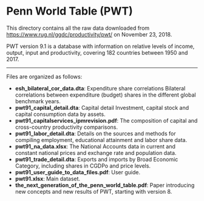 # Penn World Table (PWT)

This directory contains all the raw data downloaded from https://www.rug.nl/ggdc/productivity/pwt/ on November 23, 2018.

PWT version 9.1 is a database with information on relative levels of income, output, input and productivity, covering 182 countries between 1950 and 2017.

---

Files are organized as follows:

- **esh_bilateral_cor_data.dta**: Expenditure share correlations	Bilateral correlations between expenditure (budget) shares in the different global benchmark years.
- **pwt91_capital_detail.dta**: Capital detail	Investment, capital stock and capital consumption data by assets.
- **pwt91_capitalservices_ipmrevision.pdf**: The composition of capital and cross-country productivity comparisons.
- **pwt91_labor_detail.dta**: Details on the sources and methods for compiling employment, educational attainment and labor share data.
- **pwt91_na_data.xlsx**: The National Accounts data in current and constant national prices and exchange rate and population data.
- **pwt91_trade_detail.dta**: Exports and imports by Broad Economic Category, including shares in CGDPo and price levels.
- **pwt91_user_guide_to_data_files.pdf**: User guide.
- **pwt91.xlsx**: Main dataset.
- **the_next_generation_of_the_penn_world_table.pdf**: Paper introducing new concepts and new results of PWT, starting with version 8.